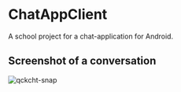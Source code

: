 # ChatAppClient
A school project for a chat-application for Android. 

## Screenshot of a conversation
![qckcht-snap](https://user-images.githubusercontent.com/32449867/52164319-3685e400-26f8-11e9-913a-005daf702d67.png)
